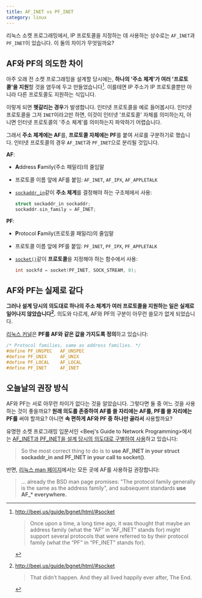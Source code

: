 ```yaml
---
title: AF_INET vs PF_INET
category: linux
---
```


리눅스 소켓 프로그래밍에서, IP 프로토콜을 지정하는 데 사용하는 상수로는 `AF_INET`과 `PF_INET`이 있습니다. 이 둘의 차이가 무엇일까요?

## AF와 PF의 의도한 차이

아주 오래 전 소켓 프로그래밍을 설계할 당시에는, **하나의 '주소 체계'가 여러 '프로토콜'을 지원**할 것을 염두에 두고 만들었습니다[^bgnet-1]. 이를테면 IP 주소가 IP 프로토콜뿐만 아니라 다른 프로토콜도 지원하는 식입니다.

[^bgnet-1]:
    <http://beej.us/guide/bgnet/html/#socket>

    > Once upon a time, a long time ago, it was thought that maybe an address family (what the “AF” in “AF_INET” stands for) might support several protocols that were referred to by their protocol family (what the “PF” in “PF_INET” stands for).

이렇게 되면 **헷갈리는 경우**가 발생합니다. 인터넷 프로토콜을 예로 들어봅시다. 인터넷 프로토콜을 그저 `INET`이라고만 하면, 이것이 인터넷 '프로토콜' 자체를 의미하는지, 아니면 인터넷 프로토콜의 '주소 체계'를 의미하는지 파악하기 어렵습니다.

그래서 **주소 체계에는 AF**를, **프로토콜 자체에는 PF**를 붙여 서로를 구분하기로 했습니다. 인터넷 프로토콜의 경우 `AF_INET`과 `PF_INET`으로 분리될 것입니다.

**AF**:
- **A**ddress **F**amily(주소 패밀리)의 줄임말
- 프로토콜 이름 앞에 AF를 붙임: `AF_INET`, `AF_IPX`, `AF_APPLETALK`
- [`sockaddr_in`](http://man7.org/linux/man-pages/man7/ip.7.html)같이 **주소 체계**를 결정해야 하는 구조체에서 사용:

  ```c
  struct sockaddr_in sockaddr;
  sockaddr.sin_family = AF_INET;
  ```

**PF**:
- **P**rotocol **F**amily(프로토콜 패밀리)의 줄임말
- 프로토콜 이름 앞에 PF를 붙임: `PF_INET`, `PF_IPX`, `PF_APPLETALK`
- [`socket()`](http://man7.org/linux/man-pages/man2/socket.2.html)같이 **프로토콜**을 지정해야 하는 함수에서 사용:

  ```c
  int sockfd = socket(PF_INET, SOCK_STREAM, 0);
  ```

## AF와 PF는 실제로 같다

**그러나 설계 당시의 의도대로 하나의 주소 체계가 여러 프로토콜을 지원하는 일은 실제로 일어나지 않았습니다[^bgnet-2].** 의도와 다르게, AF와 PF의 구분이 아무런 쓸모가 없게 되었습니다.

[^bgnet-2]:
    <http://beej.us/guide/bgnet/html/#socket>

    > That didn’t happen. And they all lived happily ever after, The End.

[리눅스 커널](https://github.com/torvalds/linux/blob/26bc672134241a080a83b2ab9aa8abede8d30e1c/include/linux/socket.h#L215-L219)은 **PF를 AF와 같은 값을 가지도록 정의**하고 있습니다:

```c
/* Protocol families, same as address families. */
#define PF_UNSPEC	AF_UNSPEC
#define PF_UNIX		AF_UNIX
#define PF_LOCAL	AF_LOCAL
#define PF_INET		AF_INET
```

## 오늘날의 권장 방식

AF와 PF는 서로 아무런 차이가 없다는 것을 알았습니다. 그렇다면 둘 중 어느 것을 사용하는 것이 좋을까요? **원래 의도를 존중하여 AF를 쓸 자리에는 AF를, PF를 쓸 자리에는 PF를** 써야 할까요? 아니면 **속 편하게 AF와 PF 중 하나만 골라서** 사용할까요?

유명한 소켓 프로그래밍 입문서인 <Beej's Guide to Network Programming>에서는 [AF_INET과 PF_INET을 설계 당시의 의도대로 구별하여 사용](http://beej.us/guide/bgnet/html/#socket)하고 있습니다:

> So the most correct thing to do is to **use AF_INET in your struct sockaddr_in and PF_INET in your call to socket()**.

반면, [리눅스 man 페이지](http://man7.org/linux/man-pages/man2/socket.2.html#NOTES)에서는 모든 곳에 AF를 사용하길 권장합니다:

> ... already the BSD man page promises: "The protocol family generally is the same as the address family", and subsequent standards **use AF_\* everywhere.**
